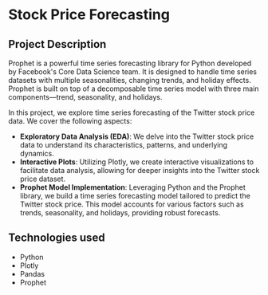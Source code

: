 # Stock Price Forecasting

## Project Description

Prophet is a powerful time series forecasting library for Python developed by Facebook's Core Data Science team. It is designed to handle time series datasets with multiple seasonalities, changing trends, and holiday effects. Prophet is built on top of a decomposable time series model with three main components—trend, seasonality, and holidays.

In this project, we explore time series forecasting of the Twitter stock price data. We cover the following aspects:

- **Exploratory Data Analysis (EDA)**: We delve into the Twitter stock price data to understand its characteristics, patterns, and underlying dynamics.
- **Interactive Plots**: Utilizing Plotly, we create interactive visualizations to facilitate data analysis, allowing for deeper insights into the Twitter stock price dataset.
- **Prophet Model Implementation**: Leveraging Python and the Prophet library, we build a time series forecasting model tailored to predict the Twitter stock price. This model accounts for various factors such as trends, seasonality, and holidays, providing robust forecasts.

## Technologies used

- Python
- Plotly
- Pandas
- Prophet
